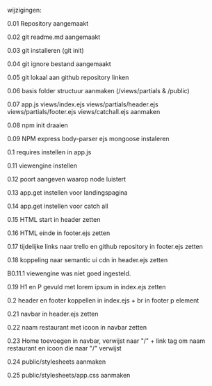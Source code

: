 wijzigingen:

0.01 Repository aangemaakt

0.02 git readme.md aangemaakt

0.03 git installeren (git init)

0.04 git ignore bestand aangemaakt

0.05 git lokaal aan github repository linken

0.06 basis folder structuur aanmaken (/views/partials & /public)

0.07 app.js views/index.ejs views/partials/header.ejs views/partials/footer.ejs views/catchall.ejs aanmaken

0.08 npm init draaien

0.09 NPM express body-parser ejs mongoose instaleren

0.1 requires instellen in app.js

0.11 viewengine instellen

0.12 poort aangeven waarop node luistert

0.13 app.get instellen voor landingspagina

0.14 app.get instellen voor catch all

0.15 HTML start in header zetten

0.16 HTML einde in footer.ejs zetten

0.17 tijdelijke links naar trello en github repository in footer.ejs zetten

0.18 koppeling naar semantic ui cdn in header.ejs zetten

B0.11.1 viewengine was niet goed ingesteld.

0.19 H1 en P gevuld met lorem ipsum in index.ejs zetten

0.2 header en footer koppellen in index.ejs + br in footer p element 

0.21 navbar in header.ejs zetten

0.22 naam restaurant met icoon in navbar zetten

0.23 Home toevoegen in navbar, verwijst naar "/" + link tag om naam restaurant en icoon die naar "/" verwijst

0.24 public/stylesheets aanmaken

0.25 public/stylesheets/app.css aanmaken